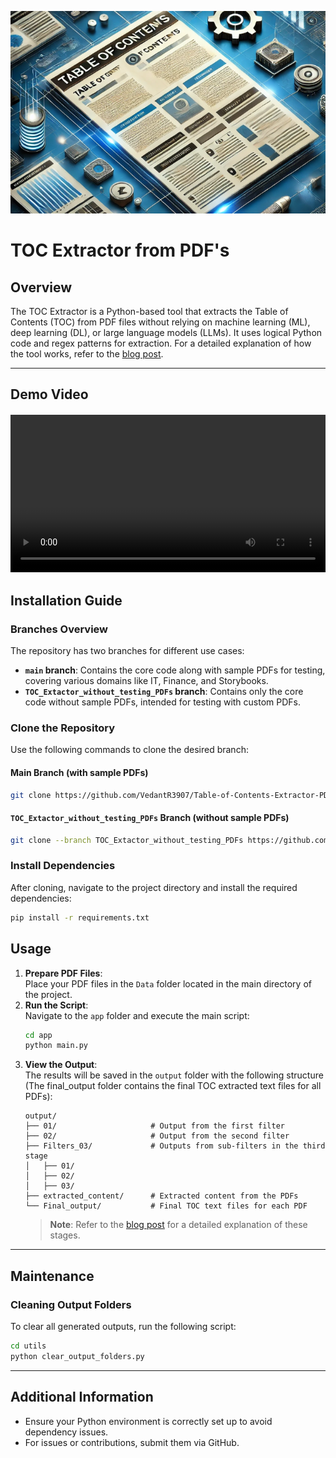 ![TOC Extractor](app/utils/images_and_videos/toc_banner.png)


# TOC Extractor from PDF's


## Overview

The TOC Extractor is a Python-based tool that extracts the Table of Contents (TOC) from PDF files without relying on machine learning (ML), deep learning (DL), or large language models (LLMs). It uses logical Python code and regex patterns for extraction.
For a detailed explanation of how the tool works, refer to the [blog post](https://medium.com/@vedantrajpurohit3907/the-toc-extractor-from-pdfs-b42a3df8236a).

---

## Demo Video
<div style="width: 100%; max-width: 800px; margin: 20px auto;">
    <video width="100%" controls>
        <source src="app/utils/images_and_videos/Toc_Extractor_Demo_Video.mp4" type="video/mp4">
        Your browser does not support the video tag.
    </video>
</div>


## Installation Guide


### Branches Overview

The repository has two branches for different use cases:
- **`main` branch**: Contains the core code along with sample PDFs for testing, covering various domains like IT, Finance, and Storybooks.
- **`TOC_Extactor_without_testing_PDFs` branch**: Contains only the core code without sample PDFs, intended for testing with custom PDFs.
  
### Clone the Repository

Use the following commands to clone the desired branch:


#### Main Branch (with sample PDFs)

```bash
git clone https://github.com/VedantR3907/Table-of-Contents-Extractor-PDFs.git
```

#### `TOC_Extactor_without_testing_PDFs` Branch (without sample PDFs)

```bash
git clone --branch TOC_Extactor_without_testing_PDFs https://github.com/VedantR3907/Table-of-Contents-Extractor-PDFs.git
```

### Install Dependencies

After cloning, navigate to the project directory and install the required dependencies:

```bash
pip install -r requirements.txt
```

## Usage

1. **Prepare PDF Files**:  
   Place your PDF files in the `Data` folder located in the main directory of the project.
2. **Run the Script**:  
   Navigate to the `app` folder and execute the main script:
   ```bash
   cd app
   python main.py
   ```
3. **View the Output**:  
   The results will be saved in the `output` folder with the following structure (The final_output folder contains the final TOC extracted text files for all PDFs):
   ```
   output/
   ├── 01/                     # Output from the first filter
   ├── 02/                     # Output from the second filter
   ├── Filters_03/             # Outputs from sub-filters in the third stage
   │   ├── 01/
   │   ├── 02/
   │   ├── 03/
   ├── extracted_content/      # Extracted content from the PDFs
   └── Final_output/           # Final TOC text files for each PDF
   ```
   > **Note**: Refer to the [blog post](https://medium.com/@vedantrajpurohit3907/the-toc-extractor-from-pdfs-b42a3df8236a) for a detailed explanation of these stages.
---


## Maintenance

### Cleaning Output Folders
To clear all generated outputs, run the following script:
```bash
cd utils
python clear_output_folders.py
```
---


## Additional Information
- Ensure your Python environment is correctly set up to avoid dependency issues.
- For issues or contributions, submit them via GitHub.
